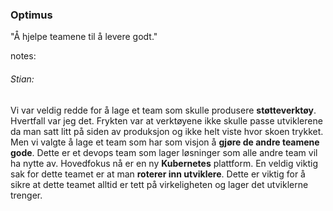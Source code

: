 ### Optimus

"Å hjelpe teamene til å levere godt."



notes:
###### Stian: 

Vi var veldig redde for å lage et team som skulle produsere **støtteverktøy**. Hvertfall var jeg det. Frykten var at verktøyene ikke skulle passe utviklerene da man satt litt på siden av produksjon og ikke helt viste hvor skoen trykket. 
Men vi valgte å lage et team som har som visjon å **gjøre de andre teamene gode**. Dette er et devops team som lager løsninger som alle andre team vil ha nytte av. 
Hovedfokus nå er en ny **Kubernetes** plattform. 
En veldig viktig sak for dette teamet er at man **roterer inn utviklere**. Dette er viktig for å sikre at dette teamet alltid er tett på virkeligheten og lager det utviklerne trenger.  


